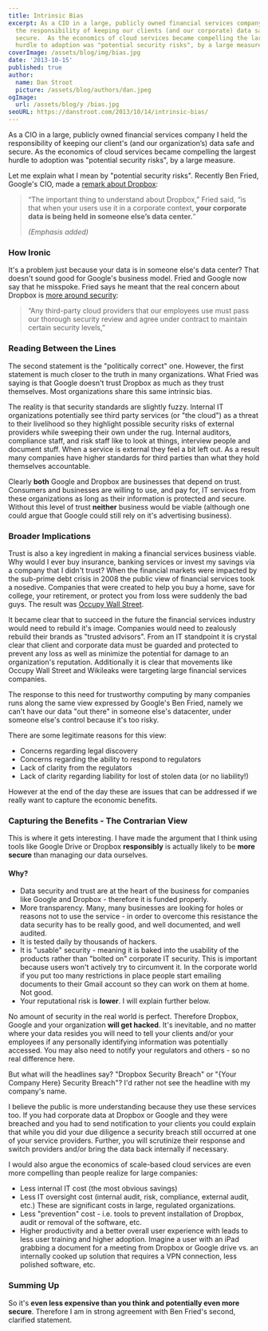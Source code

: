 ```yaml
---
title: Intrinsic Bias
excerpt: As a CIO in a large, publicly owned financial services company I held
  the responsibility of keeping our clients (and our corporate) data safe and
  secure.  As the economics of cloud services became compelling the largest
  hurdle to adoption was "potential security risks", by a large measure.
coverImage: /assets/blog/img/bias.jpg
date: '2013-10-15'
published: true
author:
  name: Dan Stroot
  picture: /assets/blog/authors/dan.jpeg
ogImage:
  url: /assets/blog/y /bias.jpg
seoURL: https://danstroot.com/2013/10/14/intrinsic-bias/
---
```


As a CIO in a large, publicly owned financial services company I held the responsibility of keeping our client's (and our organization’s) data safe and secure. As the economics of cloud services became compelling the largest hurdle to adoption was "potential security risks", by a large measure.

Let me explain what I mean by "potential security risks". Recently Ben Fried, Google's CIO, made a [remark about Dropbox](http://allthingsd.com/20131010/google-cio-ben-fried-on-how-google-works/):

> “The important thing to understand about Dropbox,” Fried said, “is
> that when your users use it in a corporate context, **your corporate
> data is being held in someone else’s data center.**”
>
> _(Emphasis added)_

### How Ironic

It's a problem just because your data is in someone else's data center? That doesn't sound good for Google's business model. Fried and Google now say that he misspoke. Fried says he meant that the real concern about Dropbox is [more around security](http://allthingsd.com/20131015/google-cio-ben-fried-clarifies-remarks-on-dropbox/):

> “Any third-party cloud providers that our employees use must pass
> our thorough security review and agree under contract to maintain
> certain security levels,”

### Reading Between the Lines

The second statement is the "politically correct" one. However, the first statement is much closer to the truth in many organizations. What Fried was saying is that Google doesn't trust Dropbox as much as they trust themselves. Most organizations share this same intrinsic bias.

The reality is that security standards are slightly fuzzy. Internal IT organizations potentially see third party services (or "the cloud") as a threat to their livelihood so they highlight possible security risks of external providers while sweeping their own under the rug. Internal auditors, compliance staff, and risk staff like to look at things, interview people and document stuff. When a service is external they feel a bit left out. As a result many companies have higher standards for third parties than what they hold themselves accountable.

Clearly **both** Google and Dropbox are businesses that depend on trust. Consumers and businesses are willing to use, and pay for, IT services from these organizations as long as their information is protected and secure. Without this level of trust **neither** business would be viable (although one could argue that Google could still rely on it's advertising business).

### Broader Implications

Trust is also a key ingredient in making a financial services business viable. Why would I ever buy insurance, banking services or invest my savings via a company that I didn't trust? When the financial markets were impacted by the sub-prime debt crisis in 2008 the public view of financial services took a nosedive. Companies that were created to help you buy a home, save for college, your retirement, or protect you from loss were suddenly the bad guys. The result was [Occupy Wall Street](http://en.wikipedia.org/wiki/Occupy_Wall_Street).

It became clear that to succeed in the future the financial services industry would need to rebuild it's image. Companies would need to zealously rebuild their brands as "trusted advisors". From an IT standpoint it is crystal clear that client and corporate data must be guarded and protected to prevent any loss as well as minimize the potential for damage to an organization's reputation. Additionally it is clear that movements like Occupy Wall Street and Wikileaks were targeting large financial services companies.

The response to this need for trustworthy computing by many companies runs along the same view expressed by Google's Ben Fried, namely we can't have our data "out there" in someone else's datacenter, under someone else's control because it's too risky.

There are some legitimate reasons for this view:

- Concerns regarding legal discovery
- Concerns regarding the ability to respond to regulators
- Lack of clarity from the regulators
- Lack of clarity regarding liability for lost of stolen data (or no liability!)

However at the end of the day these are issues that can be addressed if we really want to capture the economic benefits.

### Capturing the Benefits - The Contrarian View

This is where it gets interesting. I have made the argument that I think using tools like Google Drive or Dropbox **responsibly** is actually likely to be **more secure** than managing our data ourselves.

#### Why?

- Data security and trust are at the heart of the business for companies like Google and Dropbox - therefore it is funded properly.
- More transparency. Many, many businesses are looking for holes or reasons not to use the service - in order to overcome this resistance the data security has to be really good, and well documented, and well audited.
- It is tested daily by thousands of hackers.
- It is "usable" security - meaning it is baked into the usability of the products rather than "bolted on" corporate IT security. This is important because users won't actively try to circumvent it. In the corporate world if you put too many restrictions in place people start emailing documents to their Gmail account so they can work on them at home. Not good.
- Your reputational risk is **lower**. I will explain further below.

No amount of security in the real world is perfect. Therefore Dropbox, Google and your organization **will get hacked**. It's inevitable, and no matter where your data resides you will need to tell your clients and/or your employees if any personally identifying information was potentially accessed. You may also need to notify your regulators and others - so no real difference here.

But what will the headlines say? "Dropbox Security Breach" or "{Your Company Here} Security Breach"? I'd rather not see the headline with my company's name.

I believe the public is more understanding because they use these services too. If you had corporate data at Dropbox or Google and they were breached and you had to send notification to your clients you could explain that while you did your due diligence a security breach still occurred at one of your service providers. Further, you will scrutinize their response and switch providers and/or bring the data back internally if necessary.

I would also argue the economics of scale-based cloud services are even more compelling than people realize for large companies:

- Less internal IT cost (the most obvious savings)
- Less IT oversight cost (internal audit, risk, compliance, external audit, etc.) These are significant costs in large, regulated organizations.
- Less "prevention" cost - i.e. tools to prevent installation of Dropbox, audit or removal of the software, etc.
- Higher productivity and a better overall user experience with leads to less user training and higher adoption. Imagine a user with an iPad grabbing a document for a meeting from Dropbox or Google drive vs. an internally cooked up solution that requires a VPN connection, less polished software, etc.

### Summing Up

So it's **even less expensive than you think and potentially even more secure**. Therefore I am in strong agreement with Ben Fried's second, clarified statement.
